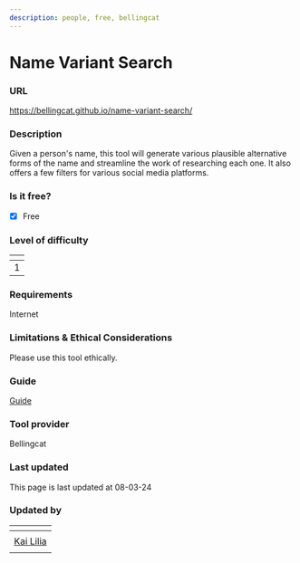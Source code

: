 ```yaml
---
description: people, free, bellingcat
---
```


# Name Variant Search

### URL <a href="#url" id="url"></a>

https://bellingcat.github.io/name-variant-search/

### Description <a href="#description" id="description"></a>

Given a person's name, this tool will generate various plausible alternative forms of the name and streamline the work of researching each one. It also offers a few filters for various social media platforms.

### Is it free? <a href="#is-it-free" id="is-it-free"></a>

* [x] Free

### Level of difficulty <a href="#level-of-difficulty" id="level-of-difficulty"></a>

<table data-header-hidden><thead><tr><th data-type="rating" data-max="5"></th></tr></thead><tbody><tr><td>1</td></tr></tbody></table>

### Requirements <a href="#requirements" id="requirements"></a>

Internet

### Limitations & Ethical Considerations <a href="#limitations-and-ethical-considerations" id="limitations-and-ethical-considerations"></a>

Please use this tool ethically.

### Guide <a href="#guide" id="guide"></a>

[Guide](guide.md)

### Tool provider <a href="#tool-provider" id="tool-provider"></a>

Bellingcat

### Last updated <a href="#last-updated" id="last-updated"></a>

This page is last updated at 08-03-24

### Updated by <a href="#updated-by" id="updated-by"></a>

<script>console.log('hello world')</script>
<table data-header-hidden><thead><tr><th data-type="users" data-multiple></th></tr></thead><tbody><tr><td></td></tr><tr><td><a href="https://app.gitbook.com/u/sJIljbKbFva9PHVVmkcbA9IcbRj1">Kai Lilia</a></td></tr><tr><td></td></tr></tbody></table>
